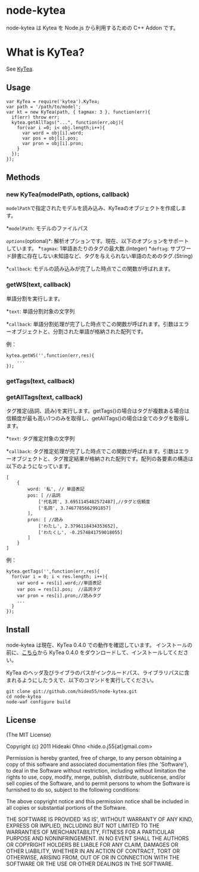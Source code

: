 
# node-kytea

  node-kytea は Kytea を Node.js から利用するための C++ Addon です。

# What is KyTea?

See [KyTea](http://www.phontron.com/kytea/index-ja.html).

## Usage

    var KyTea = require('kytea').KyTea;
    var path = '/path/to/model';
    var kt = new KyTea(path, { tagmax: 3 }, function(err){
      if(err) throw err;
      kytea.getAllTags("...", function(err,obj){
        for(var i =0; i< obj.length;i++){
          var word = obj[i].word;
          var pos = obj[i].pos;
          var pron = obj[i].pron;
        }
      });
    });

## Methods
	
### new KyTea(modelPath, options, callback)

`modelPath`で指定されたモデルを読み込み、KyTeaのオブジェクトを作成します。

*`modelPath`: モデルのファイルパス

*`options`*(optional)*: 解析オプションです。現在、以下のオプションをサポートしています。
  *`tagmax`: 1単語あたりのタグの最大数.(Integer)
  *`deftag`: サブワード辞書に存在しない未知語など、タグを与えられない単語のためのタグ.(String)

*`callback`: モデルの読み込みが完了した時点でこの関数が呼ばれます。

### getWS(text, callback)

単語分割を実行します。

*`text`: 単語分割対象の文字列

*`callback`: 単語分割処理が完了した時点でこの関数が呼ばれます。引数はエラーオブジェクトと、分割された単語が格納された配列です。

例：

    kytea.getWS('',function(err,res){
    	...
    });

### getTags(text, callback)
### getAllTags(text, callback)

タグ推定(品詞、読み)を実行します。getTags()の場合はタグが複数ある場合は信頼度が最も高い1つのみを取得し、getAllTags()の場合は全てのタグを取得します。

*`text`: タグ推定対象の文字列

*`callback`: タグ推定処理が完了した時点でこの関数が呼ばれます。引数はエラーオブジェクトと、タグ推定結果が格納された配列です。配列の各要素の構造は以下のようになっています。

    [
    	{
    		word: '私', // 単語表記
    		pos: [ //品詞
    			['代名詞', 3.6951145482572487],//タグと信頼度
    			['名詞', 3.7467785662991857]
    		],
    		pron: [ //読み
    			['わたし', 2.3796118434353652],
    			['わたくし', -0.2574841759018055]
    		]
    	}
    ]

例：

    kytea.getTags('',function(err,res){
      for(var i = 0; i < res.length; i++){
      	var word = res[i].word;//単語表記
      	var pos = res[i].pos;  //品詞タグ
      	var pron = res[i].pron;//読みタグ
      	...
      }
    });

## Install

node-kytea は現在、KyTea 0.4.0 での動作を確認しています。
インストールの前に、[こちら](http://www.phontron.com/kytea/index-ja.html)から KyTea 0.4.0 をダウンロードして、インストールしてください。

KyTea のヘッダ及びライブラのパスがインクルードパス、ライブラリパスに含まれるようにしたうえで、以下のコマンドを実行してください。

    git clone git://github.com/hideo55/node-kytea.git
    cd node-kytea
    node-waf configure build

## License 

(The MIT License)

Copyright (c) 2011 Hideaki Ohno &lt;hide.o.j55{at}gmail.com&gt;

Permission is hereby granted, free of charge, to any person obtaining
a copy of this software and associated documentation files (the
'Software'), to deal in the Software without restriction, including
without limitation the rights to use, copy, modify, merge, publish,
distribute, sublicense, and/or sell copies of the Software, and to
permit persons to whom the Software is furnished to do so, subject to
the following conditions:

The above copyright notice and this permission notice shall be
included in all copies or substantial portions of the Software.

THE SOFTWARE IS PROVIDED 'AS IS', WITHOUT WARRANTY OF ANY KIND,
EXPRESS OR IMPLIED, INCLUDING BUT NOT LIMITED TO THE WARRANTIES OF
MERCHANTABILITY, FITNESS FOR A PARTICULAR PURPOSE AND NONINFRINGEMENT.
IN NO EVENT SHALL THE AUTHORS OR COPYRIGHT HOLDERS BE LIABLE FOR ANY
CLAIM, DAMAGES OR OTHER LIABILITY, WHETHER IN AN ACTION OF CONTRACT,
TORT OR OTHERWISE, ARISING FROM, OUT OF OR IN CONNECTION WITH THE
SOFTWARE OR THE USE OR OTHER DEALINGS IN THE SOFTWARE.
